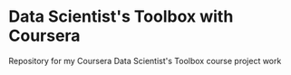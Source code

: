 Data Scientist's Toolbox with Coursera
===================

Repository for my Coursera Data Scientist's Toolbox course project work
